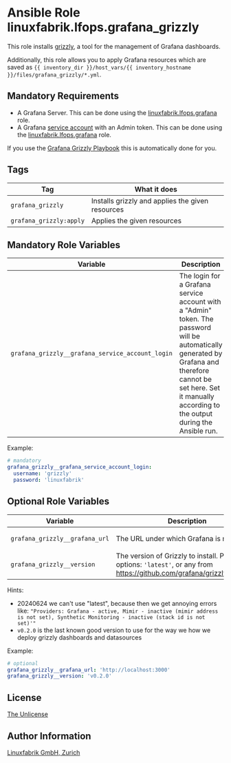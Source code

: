 # Ansible Role linuxfabrik.lfops.grafana_grizzly

This role installs [grizzly](https://grafana.github.io/grizzly/), a tool for the management of Grafana dashboards.

Additionally, this role allows you to apply Grafana resources which are saved as `{{ inventory_dir }}/host_vars/{{ inventory_hostname }}/files/grafana_grizzly/*.yml`.


## Mandatory Requirements

* A Grafana Server. This can be done using the [linuxfabrik.lfops.grafana](https://github.com/linuxfabrik/lfops/tree/main/roles/grafana) role.
* A Grafana [service account](https://grafana.com/docs/grafana/latest/administration/service-accounts/) with an Admin token. This can be done using the [linuxfabrik.lfops.grafana](https://github.com/linuxfabrik/lfops/tree/main/roles/grafana) role.

If you use the [Grafana Grizzly Playbook](https://github.com/Linuxfabrik/lfops/blob/main/playbooks/grafana_grizzly.yml) this is automatically done for you.


## Tags

| Tag                     | What it does                                     |
| ---                     | ------------                                     |
| `grafana_grizzly`       | Installs grizzly and applies the given resources |
| `grafana_grizzly:apply` | Applies the given resources                      |


## Mandatory Role Variables

| Variable | Description |
| -------- | ----------- |
| `grafana_grizzly__grafana_service_account_login` | The login for a Grafana service account with a "Admin" token. The password will be automatically generated by Grafana and therefore cannot be set here. Set it manually according to the output during the Ansible run. |

Example:
```yaml
# mandatory
grafana_grizzly__grafana_service_account_login:
  username: 'grizzly'
  password: 'linuxfabrik'
```


## Optional Role Variables

| Variable | Description | Default Value |
| -------- | ----------- | ------------- |
| `grafana_grizzly__grafana_url` | The URL under which Grafana is reachable | `'{{ grafana__root_url }}'` |
| `grafana_grizzly__version` | The version of Grizzly to install. Possible options: `'latest'`, or any from https://github.com/grafana/grizzly/releases. | `'v0.2.0'` |

Hints:

* 20240624 we can't use "latest", because then we get annoying errors like:
  `"Providers: Grafana - active, Mimir - inactive (mimir address is not set), Synthetic Monitoring - inactive (stack id is not set)'"`
* `v0.2.0` is the last known good version to use for the way we how we deploy grizzly dashboards and datasources

Example:
```yaml
# optional
grafana_grizzly__grafana_url: 'http://localhost:3000'
grafana_grizzly__version: 'v0.2.0'
```


## License

[The Unlicense](https://unlicense.org/)


## Author Information

[Linuxfabrik GmbH, Zurich](https://www.linuxfabrik.ch)
